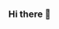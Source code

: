 ### Hi there 👋

<!--
**JackLemke/jacklemke** is a ✨ _special_ ✨ repository because its `README.md` (this file) appears on your GitHub profile.

Here are some ideas to get you started:

- 🔭 I’m currently working on my graduating from the University of Iowa
- 🌱 I’m currently learning Finance and Business Analytics
- 😄 I'm moving to Chicago after I graduate to work at Deloitte

-->
